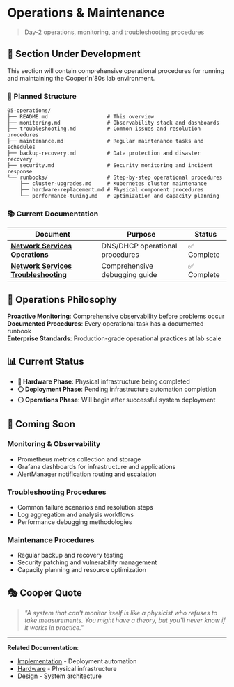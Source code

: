 # Operations & Maintenance

> Day-2 operations, monitoring, and troubleshooting procedures

## 🚧 Section Under Development

This section will contain comprehensive operational procedures for running and maintaining the Cooper'n'80s lab environment.

### 📁 Planned Structure

```
05-operations/
├── README.md                   # This overview
├── monitoring.md               # Observability stack and dashboards
├── troubleshooting.md          # Common issues and resolution procedures
├── maintenance.md              # Regular maintenance tasks and schedules
├── backup-recovery.md          # Data protection and disaster recovery
├── security.md                 # Security monitoring and incident response
└── runbooks/                   # Step-by-step operational procedures
    ├── cluster-upgrades.md     # Kubernetes cluster maintenance
    ├── hardware-replacement.md # Physical component procedures
    └── performance-tuning.md   # Optimization and capacity planning
```
### 📚 Current Documentation

| Document | Purpose | Status |
|----------|---------|--------|
| **[Network Services Operations](network-services.md)** | DNS/DHCP operational procedures | ✅ Complete |
| **[Network Services Troubleshooting](network-services-troubleshooting.md)** | Comprehensive debugging guide | ✅ Complete |
## 🎯 Operations Philosophy

**Proactive Monitoring**: Comprehensive observability before problems occur  
**Documented Procedures**: Every operational task has a documented runbook  
**Enterprise Standards**: Production-grade operational practices at lab scale

## 📊 Current Status

- **🔧 Hardware Phase**: Physical infrastructure being completed
- **⚪ Deployment Phase**: Pending infrastructure automation completion
- **⚪ Operations Phase**: Will begin after successful system deployment

## 🔮 Coming Soon

### **Monitoring & Observability**
- Prometheus metrics collection and storage
- Grafana dashboards for infrastructure and applications
- AlertManager notification routing and escalation

### **Troubleshooting Procedures**
- Common failure scenarios and resolution steps
- Log aggregation and analysis workflows
- Performance debugging methodologies

### **Maintenance Procedures**
- Regular backup and recovery testing
- Security patching and vulnerability management
- Capacity planning and resource optimization

## 🎭 Cooper Quote
> *"A system that can't monitor itself is like a physicist who refuses to take measurements. You might have a theory, but you'll never know if it works in practice."*

---

**Related Documentation**:
- [Implementation](../04-implementation/) - Deployment automation
- [Hardware](../03-hardware/) - Physical infrastructure
- [Design](../02-design/) - System architecture